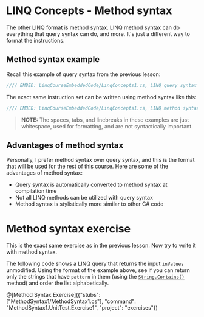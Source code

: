 # LINQ Concepts - Method syntax
The other LINQ format is method syntax. LINQ method syntax can do everything that query syntax can do, and more. It's just a different way to format the instructions.

## Method syntax example
Recall this example of query syntax from the previous lesson:

```csharp
//// EMBED: LinqCourseEmbeddedCode/LinqConcepts1.cs, LINQ query syntax
```

The exact same instruction set can be written using method syntax like this:

```csharp
//// EMBED: LinqCourseEmbeddedCode/LinqConcepts1.cs, LINQ method syntax
```

> **NOTE:** The spaces, tabs, and linebreaks in these examples are just whitespace, used for formatting, and are not syntactically important.

## Advantages of method syntax

Personally, I prefer method syntax over query syntax, and this is the format that will be used for the rest of this course. Here are some of the advantages of method syntax:

 - Query syntax is automatically converted to method syntax at compilation time
 - Not all LINQ methods can be utilized with query syntax
 - Method syntax is stylistically more similar to other C# code

# Method syntax exercise

This is the exact same exercise as in the previous lesson. Now try to write it with method syntax.

The following code shows a LINQ query that returns the input `inValues` unmodified. Using the format of the example above, see if you can return only the strings that have `pattern` in them (using the [`String.Contains()`](https://msdn.microsoft.com/en-us/library/dy85x1sa%28v=vs.110%29.aspx) method) and order the list alphabetically.

@[Method Syntax Exercise]({"stubs": ["MethodSyntax1/MethodSyntax1.cs"], "command": "MethodSyntax1.UnitTest.Exercise1", "project": "exercises"})

